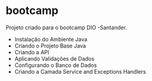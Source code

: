 # bootcamp
Projeto criado para o bootcamp DIO -Santander. 


* Instalação do Ambiente Java
* Criando o Projeto Base Java
* Criando a API
* Aplicando Validações de Dados
* Configurando o Banco de Dados
* Criando a Camada Service and Exceptions Handlers
